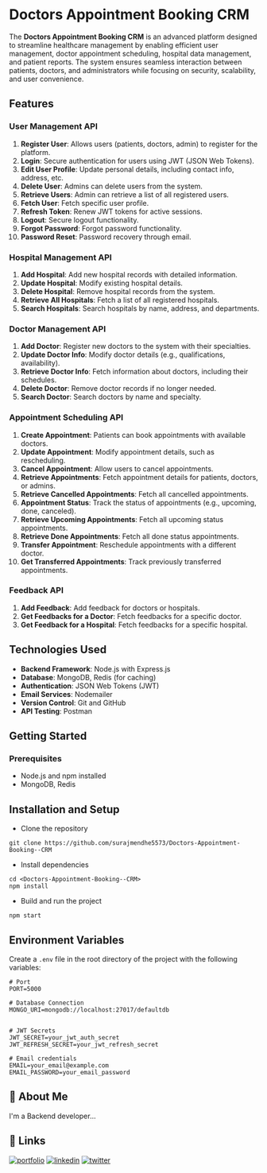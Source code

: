 # Doctors Appointment Booking CRM

The **Doctors Appointment Booking CRM** is an advanced platform designed to streamline healthcare management by enabling efficient user management, doctor appointment scheduling, hospital data management, and patient reports. The system ensures seamless interaction between patients, doctors, and administrators while focusing on security, scalability, and user convenience.


## Features

### User Management API
1. **Register User**: Allows users (patients, doctors, admin) to register for the platform.
2. **Login**: Secure authentication for users using JWT (JSON Web Tokens).
3. **Edit User Profile**: Update personal details, including contact info, address, etc.
4. **Delete User**: Admins can delete users from the system.
5. **Retrieve Users**: Admin can retrieve a list of all registered users.
6. **Fetch User**: Fetch specific user profile.
7. **Refresh Token**: Renew JWT tokens for active sessions.
8. **Logout**: Secure logout functionality.
9. **Forgot Password**: Forgot password functionality.
10. **Password Reset**: Password recovery through email.

### Hospital Management API
1. **Add Hospital**: Add new hospital records with detailed information.
2. **Update Hospital**: Modify existing hospital details.
3. **Delete Hospital**: Remove hospital records from the system.
4. **Retrieve All Hospitals**: Fetch a list of all registered hospitals.
5. **Search Hospitals**: Search hospitals by name, address, and departments.

### Doctor Management API
1. **Add Doctor**: Register new doctors to the system with their specialties.
2. **Update Doctor Info**: Modify doctor details (e.g., qualifications, availability).
3. **Retrieve Doctor Info**: Fetch information about doctors, including their schedules.
4. **Delete Doctor**: Remove doctor records if no longer needed.
5. **Search Doctor**: Search doctors by name and specialty.

### Appointment Scheduling API
1. **Create Appointment**: Patients can book appointments with available doctors.
2. **Update Appointment**: Modify appointment details, such as rescheduling.
3. **Cancel Appointment**: Allow users to cancel appointments.
4. **Retrieve Appointments**: Fetch appointment details for patients, doctors, or admins.
5. **Retrieve Cancelled Appointments**: Fetch all cancelled appointments.
6. **Appointment Status**: Track the status of appointments (e.g., upcoming, done, canceled).
7. **Retrieve Upcoming Appointments**: Fetch all upcoming status appointments.
8. **Retrieve Done Appointments**: Fetch all done status appointments.
9. **Transfer Appointment**: Reschedule appointments with a different doctor.
10. **Get Transferred Appointments**: Track previously transferred appointments.

### Feedback API
1. **Add Feedback**: Add feedback for doctors or hospitals.
2. **Get Feedbacks for a Doctor**: Fetch feedbacks for a specific doctor.
3. **Get Feedback for a Hospital**: Fetch feedbacks for a specific hospital.



## Technologies Used
- **Backend Framework**: Node.js with Express.js
- **Database**: MongoDB, Redis (for caching)
- **Authentication**: JSON Web Tokens (JWT)
- **Email Services**: Nodemailer
- **Version Control**: Git and GitHub
- **API Testing**: Postman




## Getting Started

### Prerequisites
- Node.js and npm installed
- MongoDB, Redis


## Installation and Setup
- Clone the repository
```
git clone https://github.com/surajmendhe5573/Doctors-Appointment-Booking--CRM

```
- Install dependencies
```
cd <Doctors-Appointment-Booking--CRM>
npm install
```
- Build and run the project
```
npm start
```


## Environment Variables

Create a `.env` file in the root directory of the project with the following variables:

```
# Port
PORT=5000

# Database Connection
MONGO_URI=mongodb://localhost:27017/defaultdb


# JWT Secrets
JWT_SECRET=your_jwt_auth_secret
JWT_REFRESH_SECRET=your_jwt_refresh_secret

# Email credentials
EMAIL=your_email@example.com
EMAIL_PASSWORD=your_email_password

```


## 🚀 About Me
I'm a Backend developer...


## 🔗 Links
[![portfolio](https://img.shields.io/badge/my_portfolio-000?style=for-the-badge&logo=ko-fi&logoColor=white)](https://github.com/surajmendhe5573)
[![linkedin](https://img.shields.io/badge/linkedin-0A66C2?style=for-the-badge&logo=linkedin&logoColor=white)](https://www.linkedin.com/in/suraj-mendhe-569879233/?original_referer=https%3A%2F%2Fsearch%2Eyahoo%2Ecom%2F&originalSubdomain=in)
[![twitter](https://img.shields.io/badge/twitter-1DA1F2?style=for-the-badge&logo=twitter&logoColor=white)](https://twitter.com/)
